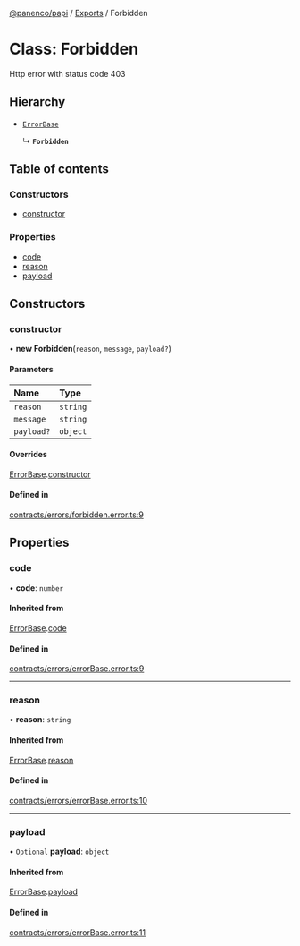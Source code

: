 [@panenco/papi](../README.md) / [Exports](../modules.md) / Forbidden

# Class: Forbidden

Http error with status code 403

## Hierarchy

- [`ErrorBase`](ErrorBase.md)

  ↳ **`Forbidden`**

## Table of contents

### Constructors

- [constructor](Forbidden.md#constructor)

### Properties

- [code](Forbidden.md#code)
- [reason](Forbidden.md#reason)
- [payload](Forbidden.md#payload)

## Constructors

### constructor

• **new Forbidden**(`reason`, `message`, `payload?`)

#### Parameters

| Name | Type |
| :------ | :------ |
| `reason` | `string` |
| `message` | `string` |
| `payload?` | `object` |

#### Overrides

[ErrorBase](ErrorBase.md).[constructor](ErrorBase.md#constructor)

#### Defined in

[contracts/errors/forbidden.error.ts:9](https://github.com/Panenco/papi/blob/1848616/src/contracts/errors/forbidden.error.ts#L9)

## Properties

### code

• **code**: `number`

#### Inherited from

[ErrorBase](ErrorBase.md).[code](ErrorBase.md#code)

#### Defined in

[contracts/errors/errorBase.error.ts:9](https://github.com/Panenco/papi/blob/1848616/src/contracts/errors/errorBase.error.ts#L9)

___

### reason

• **reason**: `string`

#### Inherited from

[ErrorBase](ErrorBase.md).[reason](ErrorBase.md#reason)

#### Defined in

[contracts/errors/errorBase.error.ts:10](https://github.com/Panenco/papi/blob/1848616/src/contracts/errors/errorBase.error.ts#L10)

___

### payload

• `Optional` **payload**: `object`

#### Inherited from

[ErrorBase](ErrorBase.md).[payload](ErrorBase.md#payload)

#### Defined in

[contracts/errors/errorBase.error.ts:11](https://github.com/Panenco/papi/blob/1848616/src/contracts/errors/errorBase.error.ts#L11)
